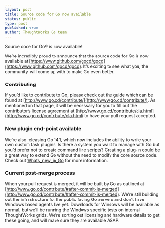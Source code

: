 ```yaml
---
layout: post
title: Source code for Go now available
status: public
type: post
published: true
author: ThoughtWorks Go team
---
```


Source code for Go® is now available!

We’re incredibly proud to announce that the source code for Go is now available at [https://www.github.com/gocd/gocd](https://www.github.com/gocd/gocd). It’s exciting to see what you, the community, will come up with to make Go even better. 

### Contributing

If you’d like to contribute to Go, please check out the guide which can be found at [http://www.go.cd/contribute/](http://www.go.cd/contribute/). As mentioned on that page, it will be necessary for you to fill out the contributor’s license agreement at [http://www.go.cd/contribute/cla.html](http://www.go.cd/contribute/cla.html) to have your pull request accepted.

### New plugin end-point available

We’re also releasing Go 14.1, which now includes the ability to write your own custom task plugins. Is there a system you want to manage with Go but you’d prefer not to create command line scripts? Creating a plug-in could be a great way to extend Go without the need to modify the core source code. Check out [Whats_new_in_Go](http://www.go.cd/documentation/user/current/release_history/whats_new_in_go.html) for more information.

### Current post-merge process

When your pull request is merged, it will be built by Go as outlined at [http://www.go.cd/contribute/#after-commit-is-merged](http://www.go.cd/contribute/#after-commit-is-merged). We’re still building out the infrastructure for the public facing Go servers and don’t have Windows based agents live yet. Downloads for Windows will be available as normal, but we’ll be running the Windows specific tests on internal ThoughtWorks grids. We’re sorting out licensing and hardware details to get these going, and will make sure they are available ASAP. 
